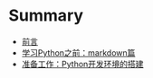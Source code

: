 # Summary

* [前言](README.md)
* [学习Python之前：markdown篇](0学习Python之前：markdown篇.md)
* [准备工作：Python开发环境的搭建](https://github.com/cuipikou/QpyLearningJournal/blob/master/1%E5%87%86%E5%A4%87%E5%B7%A5%E4%BD%9C%EF%BC%9A%E6%90%AD%E5%BB%BAPython%E5%BC%80%E5%8F%91%E7%8E%AF%E5%A2%83.md)

